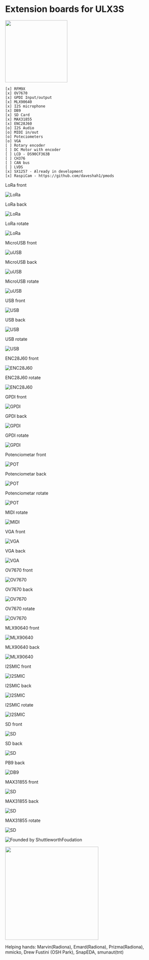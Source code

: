 # Extension boards for ULX3S

<img src="pic/HexLogo-Purple.svg" width="200" height="200">

    [x] RFM9X
    [x] OV7670
    [x] GPDI Input/output
    [x] MLX90640
    [x] I2S microphone
    [x] DB9
    [x] SD Card
    [x] MAX31855
    [x] ENC28J60
    [o] I2S Audio
    [o] MIDI in/out
    [o] Poteciometers
    [o] VGA
    [ ] Rotary encoder
    [ ] DC Motor with encoder
    [ ] LCD - DS90CF363B    
    [ ] CH376
    [ ] CAN bus
    [ ] LVDS
    [x] SX1257 - Already in development
    [x] RaspiCam - https://github.com/daveshah1/pmods
 
LoRa front

![LoRa](pic/LoRa_Front.png)

LoRa back

![LoRa](pic/LoRa_Back.png)

LoRa rotate

![LoRa](pic/LoRa_Rotate.png)

MicroUSB front

![uUSB](pic/USB_micro_Front.png)

MicroUSB back

![uUSB](pic/USB_micro_Back.png)

MicroUSB rotate

![uUSB](pic/USB_micro_Rotate.png)

USB front

![USB](pic/USB_Front.png)

USB back

![USB](pic/USB_Back.png)

USB rotate

![USB](pic/USB_Rotate.png)

ENC28J60 front

![ENC28J60](pic/ENC28J60_Front.png)

ENC28J60 rotate

![ENC28J60](pic/ENC28J60_Rotate.png)

GPDI front

![GPDI](pic/GPDI_I_FRONT.png)

GPDI back

![GPDI](pic/GPDI_I_BACK.png)

GPDI rotate

![GPDI](pic/GPDI_I_ROTATE.png)

Potenciometar front

![POT](pic/pot_Front.png)

Potenciometar back

![POT](pic/pot_Back.png)

Potenciometar rotate

![POT](pic/pot_Rotate.png)

MIDI rotate

![MIDI](pic/MIDI_Rotate.png)

VGA front

![VGA](pic/VGA_Front.png)

VGA back

![VGA](pic/VGA_Back.png)

OV7670 front

![OV7670](pic/OV7670_Front.png)

OV7670 back

![OV7670](pic/OV7670_Back.png)

OV7670 rotate

![OV7670](pic/OV7670_Rotate.png)

MLX90640 front

![MLX90640](pic/MLX90640_Front.png)

MLX90640 back

![MLX90640](pic/MLX90640_Back.png)

I2SMIC front

![I2SMIC](pic/I2SMIC_Front.png)

I2SMIC back

![I2SMIC](pic/I2SMIC_Back.png)

I2SMIC rotate

![I2SMIC](pic/I2SMIC_Rotate.png)

SD front

![SD](pic/SD_Front.png)

SD back

![SD](pic/SD_Back.png)

PB9 back

![DB9](pic/DB9_Back.png)

MAX31855 front

![SD](pic/MAX31855_Front.png)

MAX31855 back

![SD](pic/MAX31855_Back.png)

MAX31855 rotate

![SD](pic/MAX31855_Rotate.png)

![Founded by ShuttleworthFoudation](https://github.com/ShuttleworthFoundation/Logos/blob/master/Shuttleworth%20Funded/Shuttleworth%20Funded%20Black/Shuttleworth%20Funded.svg)

<img src="pic/HexLogo-Purple.svg" width="300" height="300"> 

Helping hands: Marvin(Radiona), Emard(Radiona), Prizma(Radiona), mmicko, Drew Fustini (OSH Park), SnapEDA, smunaut(tnt)
